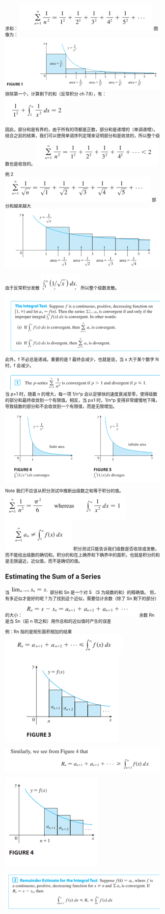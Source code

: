 求和：
![](images/Pasted%20image%2020240920084519.png)
图像为：
![](images/Pasted%20image%2020240920084536.png)
排除第一个，计算剩下的和（反常积分 ch 7.8），有：
![](images/Pasted%20image%2020240920084619.png)

因此，部分和是有界的，由于所有的项都是正数，部分和是递增的（单调递增）。结合之前的结果，我们可以使用单调序列定理来证明部分和是收敛的，所以整个级数也是收敛的。
![](images/Pasted%20image%2020240920084816.png)

例 2
![](images/Pasted%20image%2020240920085204.png)
部分和越来越大
![](images/Pasted%20image%2020240920085211.png)

由于反常积分发散
![](images/Pasted%20image%2020240920085351.png)
所以整个级数发散。

![](images/Pasted%20image%2020240920085426.png)
此外，f 不必总是递减。重要的是 f 最终会减少，也就是说，当 x 大于某个数字 N 时，f 会减少。


![](images/Pasted%20image%2020240920090023.png)
当 p>1 时，随着 n 的增大，每一项 1/n^p 会以足够快的速度衰减至零，使得级数的部分和最终收敛到一个有限值。相反，当 p≤1 时，1/n^p 变得非常缓慢地下降，导致级数的部分和不会收敛到一个有限值，而是无限增加。
![](images/Pasted%20image%2020240920090018.png)

Note
我们不应该从积分测试中推断出级数之和等于积分的值。
![](images/Pasted%20image%2020240920090324.png)
![](images/Pasted%20image%2020240920090332.png)
积分测试只能告诉我们级数是否收敛或发散，而不能给出级数的确切和。积分的和在上确界和下确界中的面积，也就是积分的和是无限逼近，近似值，而不是确切的值。


## Estimating the Sum of a Series
当
![](images/Pasted%20image%2020240920172916.png)
部分和 Sn 是一个对 S （S 为级数的和）的精确值。
但，有多近似才是好的呢？为了找到这个近似，需要估计余数（除了 Sn 剩下的部分）的大小：
![](images/Pasted%20image%2020240920172835.png)
余数 Rn 是当 Sn（前 n 项之和）用作总和的近似值时产生的误差

例：Rn 指的是矩形面积相加的结果
![](images/Pasted%20image%2020240920173742.png)
![](images/Pasted%20image%2020240920173737.png)


![](images/Pasted%20image%2020240920173943.png)

![](images/Pasted%20image%2020240920173950.png)

![](images/Pasted%20image%2020240920174017.png)